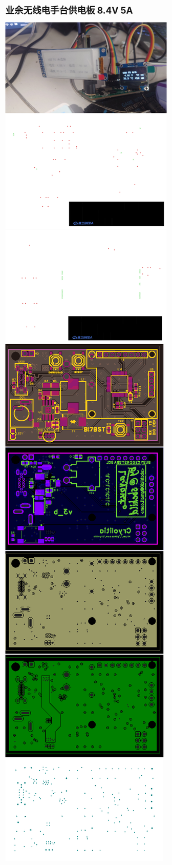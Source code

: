 # 业余无线电手台供电板 8.4V 5A

![](Images/20250420_115616.JPG)
![](Images/SCH_Schematic1_1-Power_2025-04-20.svg)
![](Images/SCH_Schematic1_2-MCU_2025-04-20.svg)
![](Images/PCB_PCB1_2025-04-20_页面_1.png)
![](Images/PCB_PCB1_2025-04-20_页面_2.png)
![](Images/PCB_PCB1_2025-04-20_页面_3.png)
![](Images/PCB_PCB1_2025-04-20_页面_4.png)
![](Images/PCB_PCB1_2025-04-20_页面_5.png)